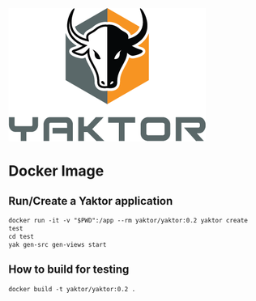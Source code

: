 [![yaktor image](yaktor.png)](http://yaktor.io)


# Docker Image

## Run/Create a Yaktor application

```
docker run -it -v "$PWD":/app --rm yaktor/yaktor:0.2 yaktor create test
cd test
yak gen-src gen-views start
```

## How to build for testing

```
docker build -t yaktor/yaktor:0.2 .
```

